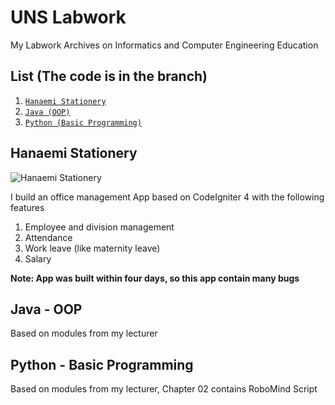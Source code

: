 # UNS Labwork
My Labwork Archives on Informatics and Computer Engineering Education

## List (The code is in the branch)
1. [`Hanaemi Stationery`](https://github.com/icaksh/uns-labwork/tree/ci4-hanaemi)
2. [`Java (OOP)`](https://github.com/icaksh/uns-labwork/tree/java)
3. [`Python (Basic Programming)`](https://github.com/icaksh/uns-labwork/tree/java)

## Hanaemi Stationery
![Hanaemi Stationery](https://user-images.githubusercontent.com/19889081/191902759-578ee0f5-87a3-4a1e-b641-b1c432f8065f.png)

I build an office management App based on CodeIgniter 4 with the following features
1. Employee and division management
2. Attendance
3. Work leave (like maternity leave)
4. Salary

**Note: App was built within four days, so this app contain many bugs**

## Java - OOP
Based on modules from my lecturer

## Python - Basic Programming
Based on modules from my lecturer, Chapter 02 contains RoboMind Script
